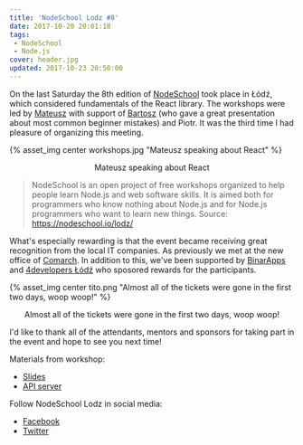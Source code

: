 ```yaml
---
title: 'NodeSchool Lodz #8'
date: 2017-10-20 20:01:18
tags:
 - NodeSchool
 - Node.js
cover: header.jpg
updated: 2017-10-23 20:50:00
---
```


On the last Saturday the 8th edition of [NodeSchool](https://nodeschool.io) took place in Łódź, which considered fundamentals of the React library. The workshops were led by [Mateusz](https://twitter.com/pokorson) with support of [Bartosz](https://twitter.com/btmpl) (who gave a great presentation about most common beginner mistakes) and Piotr. It was the third time I had pleasure of organizing this meeting.

{% asset_img center workshops.jpg "Mateusz speaking about React" %}
<center>Mateusz speaking about React</center>

> NodeSchool is an open project of free workshops organized to help people learn Node.js and web software skills. It is aimed both for programmers who know nothing about Node.js and for Node.js programmers who want to learn new things. Source: https://nodeschool.io/lodz/

What's especially rewarding is that the event became receiving great recognition from the local IT companies. As previously we met at the new office of [Comarch](http://www.comarch.pl/). In addition to this, we've been supported by [BinarApps](https://binarapps.com/) and [4developers Łódź](https://lodz.4developers.org.pl) who sposored rewards for the participants.  

{% asset_img center tito.png "Almost all of the tickets were gone in the first two days, woop woop!" %}
<center>Almost all of the tickets were gone in the first two days, woop woop!</center>

I'd like to thank all of the attendants, mentors and sponsors for taking part in the event and hope to see you next time!

Materials from workshop:
 - [Slides](https://slides.com/vrael560/deck-8-12/fullscreen)
 - [API server](https://gist.github.com/pokorson/4d5e301b14a52b84f845295350b78101)

Follow NodeSchool Lodz in social media:
- [Facebook](https://www.facebook.com/nodeschoollodz)
- [Twitter](https://twitter.com/nodeschool_lodz)
